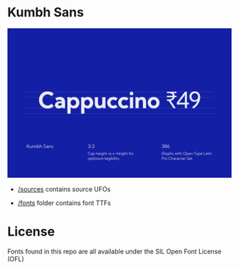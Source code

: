 # Kumbh Sans

![/images/kumbhsans.jpg](/images/kumbhsans.jpg)

* [/sources](sources/) contains source UFOs

* [/fonts](fonts/) folder contains font TTFs

# License

Fonts found in this repo are all available under the SIL Open Font License (OFL)
